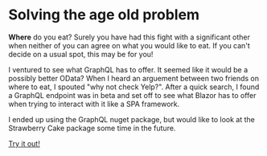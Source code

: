 # Solving the age old problem
**Where** do you eat? Surely you have had this fight with a significant other when neither of you can agree on what you would like to eat. If you can't decide on a usual spot, this may be for you!

I ventured to see what GraphQL has to offer. It seemed like it would be a possibly better OData? When I heard an arguement between two friends on where to eat, I spouted "why not check Yelp?". After a quick search, I found a GraphQL endpoint was in beta and set off to see what Blazor has to offer when trying to interact with it like a SPA framework. 

I ended up using the GraphQL nuget package, but would like to look at the Strawberry Cake package some time in the future. 

[Try it out!](https://foodfinder.home.papederson.tech)
